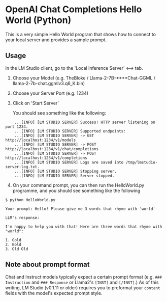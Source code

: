 # OpenAI Chat Completions Hello World (Python)

This is a very simple Hello World program that shows how to connect to your local server and provides a sample prompt.

## Usage

In the LM Studio client, go to the 'Local Inference Server' <--> tab.

1. Choose your Model (e.g. TheBloke / Llama-2-7B-****Chat-GGML / llama-2-7b-chat.ggmlv3.q6_K.bin)
2. Choose your Server Port (e.g. 1234)
3. Click on 'Start Server'

	You should see something like the following:
	
```	
	...[INFO] [LM STUDIO SERVER] Success! HTTP server listening on port 1234.
	...[INFO] [LM STUDIO SERVER] Supported endpoints:
	...[INFO] [LM STUDIO SERVER] ->	GET  http://localhost:1234/v1/models
	...[INFO] [LM STUDIO SERVER] ->	POST http://localhost:1234/v1/chat/completions
	...[INFO] [LM STUDIO SERVER] ->	POST http://localhost:1234/v1/completions
	...[INFO] [LM STUDIO SERVER] Logs are saved into /tmp/lmstudio-server-log.txt.
	...[INFO] [LM STUDIO SERVER] Stopping server.
	...[INFO] [LM STUDIO SERVER] Server stopped.
```
4. On your command prompt, you can then run the HelloWorld.py programme, and you should see something like the following

```console
$ python HelloWorld.py

Your prompt: Hello! Please give me 3 words that rhyme with 'world'

LLM's response:

I'm happy to help you with that! Here are three words that rhyme with "world":

1. Gold
2. Bold
3. Old Old
```

## Note about prompt format
Chat and Instruct models typically expect a certain prompt format (e.g. `### Instruction` and `### Response` or Llama2's `[INST]` and `[/INST]`.)
As of this writing, LM Studio (v0.1.11 or older) requires you to preformat your `content` fields with the model's expected prompt style.
